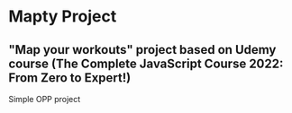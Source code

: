 # Mapty Project

## "Map your workouts" project based on Udemy course (The Complete JavaScript Course 2022: From Zero to Expert!)

Simple OPP project
